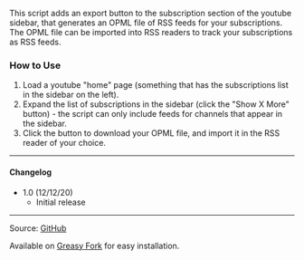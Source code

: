 This script adds an export button to the subscription section of the youtube sidebar, that generates an OPML file of RSS feeds for your subscriptions. The OPML file can be imported into RSS readers to track your subscriptions as RSS feeds.

### How to Use
1. Load a youtube "home" page (something that has the subscriptions list in the sidebar on the left).
2. Expand the list of subscriptions in the sidebar (click the "Show X More" button) - the script can only include feeds for channels that appear in the sidebar.
3. Click the button to download your OPML file, and import it in the RSS reader of your choice.

---

#### Changelog
* 1.0 (12/12/20)
  * Initial release

---

Source: [GitHub](https://github.com/theborg3of5/Userscripts/tree/master/youtubeRSSExport)

Available on [Greasy Fork](https://greasyfork.org/en/scripts/418574-export-youtube-subscriptions-to-rss-opml ) for easy installation.